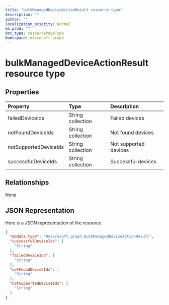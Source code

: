 ```yaml
---
title: "bulkManagedDeviceActionResult resource type"
description: ""
author: ""
localization_priority: Normal
ms.prod: ""
doc_type: resourcePageType
Namespace: microsoft.graph
---
```



# bulkManagedDeviceActionResult resource type



## Properties
|Property|Type|Description|
|:---|:---|:---|
|failedDeviceIds|String collection|Failed devices|
|notFoundDeviceIds|String collection|Not found devices|
|notSupportedDeviceIds|String collection|Not supported devices|
|successfulDeviceIds|String collection|Successful devices|

## Relationships
None

## JSON Representation
Here is a JSON representation of the resource.
<!-- {
  "blockType": "resource",
  "@odata.type": "microsoft.graph.bulkManagedDeviceActionResult"
}
-->
``` json
{
  "@odata.type": "#microsoft.graph.bulkManagedDeviceActionResult",
  "successfulDeviceIds": [
    "String"
  ],
  "failedDeviceIds": [
    "String"
  ],
  "notFoundDeviceIds": [
    "String"
  ],
  "notSupportedDeviceIds": [
    "String"
  ]
}
```

